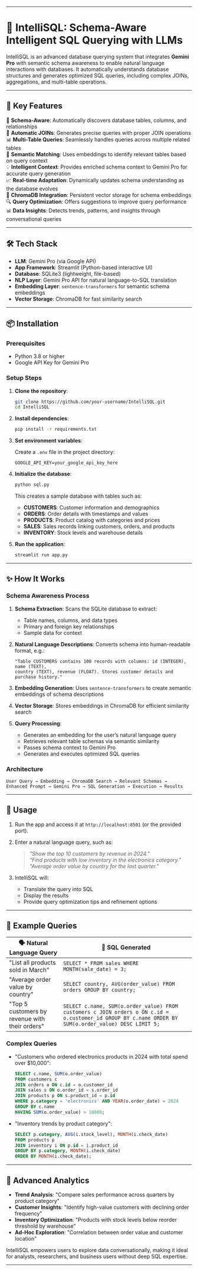 
---

# 🧠 IntelliSQL: Schema-Aware Intelligent SQL Querying with LLMs

IntelliSQL is an advanced database querying system that integrates **Gemini Pro** with semantic schema awareness to enable natural language interactions with databases. It automatically understands database structures and generates optimized SQL queries, including complex JOINs, aggregations, and multi-table operations.

---

## 🚀 Key Features

🧠 **Schema-Aware**: Automatically discovers database tables, columns, and relationships  
🔗 **Automatic JOINs**: Generates precise queries with proper JOIN operations  
📊 **Multi-Table Queries**: Seamlessly handles queries across multiple related tables  
🎯 **Semantic Matching**: Uses embeddings to identify relevant tables based on query context  
💡 **Intelligent Context**: Provides enriched schema context to Gemini Pro for accurate query generation  
📈 **Real-time Adaptation**: Dynamically updates schema understanding as the database evolves  
🚀 **ChromaDB Integration**: Persistent vector storage for schema embeddings  
🔍 **Query Optimization**: Offers suggestions to improve query performance  
📊 **Data Insights**: Detects trends, patterns, and insights through conversational queries  

---

## 🛠️ Tech Stack

* **LLM**: Gemini Pro (via Google API)  
* **App Framework**: Streamlit (Python-based interactive UI)  
* **Database**: SQLite3 (lightweight, file-based)  
* **NLP Layer**: Gemini Pro API for natural language-to-SQL translation  
* **Embedding Layer**: `sentence-transformers` for semantic schema embeddings  
* **Vector Storage**: ChromaDB for fast similarity search  

---

## 📦 Installation

### Prerequisites

* Python 3.8 or higher  
* Google API Key for Gemini Pro  

### Setup Steps

1. **Clone the repository**:

   ```bash
   git clone https://github.com/your-username/IntelliSQL.git
   cd IntelliSQL
   ```

2. **Install dependencies**:

   ```bash
   pip install -r requirements.txt
   ```

3. **Set environment variables**:

   Create a `.env` file in the project directory:

   ```
   GOOGLE_API_KEY=your_google_api_key_here
   ```

4. **Initialize the database**:

   ```bash
   python sql.py
   ```

   This creates a sample database with tables such as:
   * **CUSTOMERS**: Customer information and demographics  
   * **ORDERS**: Order details with timestamps and values  
   * **PRODUCTS**: Product catalog with categories and prices  
   * **SALES**: Sales records linking customers, orders, and products  
   * **INVENTORY**: Stock levels and warehouse details  

5. **Run the application**:

   ```bash
   streamlit run app.py
   ```

---

## ✨ How It Works

### Schema Awareness Process

1. **Schema Extraction**: Scans the SQLite database to extract:
   * Table names, columns, and data types  
   * Primary and foreign key relationships  
   * Sample data for context  

2. **Natural Language Descriptions**: Converts schema into human-readable format, e.g.:

   ```
   "Table CUSTOMERS contains 100 records with columns: id (INTEGER), name (TEXT), 
   country (TEXT), revenue (FLOAT). Stores customer details and purchase history."
   ```

3. **Embedding Generation**: Uses `sentence-transformers` to create semantic embeddings of schema descriptions  

4. **Vector Storage**: Stores embeddings in ChromaDB for efficient similarity search  

5. **Query Processing**:
   * Generates an embedding for the user’s natural language query  
   * Retrieves relevant table schemas via semantic similarity  
   * Passes schema context to Gemini Pro  
   * Generates and executes optimized SQL queries  

### Architecture

```
User Query → Embedding → ChromaDB Search → Relevant Schemas → 
Enhanced Prompt → Gemini Pro → SQL Generation → Execution → Results
```

---

## 📝 Usage

1. Run the app and access it at `http://localhost:8501` (or the provided port).  
2. Enter a natural language query, such as:

   > *"Show the top 10 customers by revenue in 2024."*  
   > *"Find products with low inventory in the electronics category."*  
   > *"Average order value by country for the last quarter."*  

3. IntelliSQL will:
   * Translate the query into SQL  
   * Display the results  
   * Provide query optimization tips and refinement options  

---

## 🧪 Example Queries

| 🗣 Natural Language Query                     | 🧾 SQL Generated                                                                 |
|----------------------------------------------|---------------------------------------------------------------------------------|
| "List all products sold in March"            | `SELECT * FROM sales WHERE MONTH(sale_date) = 3;`                               |
| "Average order value by country"             | `SELECT country, AVG(order_value) FROM orders GROUP BY country;`                |
| "Top 5 customers by revenue with their orders" | `SELECT c.name, SUM(o.order_value) FROM customers c JOIN orders o ON c.id = o.customer_id GROUP BY c.name ORDER BY SUM(o.order_value) DESC LIMIT 5;` |

### Complex Queries

* "Customers who ordered electronics products in 2024 with total spend over $10,000":

  ```sql
  SELECT c.name, SUM(o.order_value)
  FROM customers c
  JOIN orders o ON c.id = o.customer_id
  JOIN sales s ON o.order_id = s.order_id
  JOIN products p ON s.product_id = p.id
  WHERE p.category = 'electronics' AND YEAR(o.order_date) = 2024
  GROUP BY c.name
  HAVING SUM(o.order_value) > 10000;
  ```

* "Inventory trends by product category":

  ```sql
  SELECT p.category, AVG(i.stock_level), MONTH(i.check_date)
  FROM products p
  JOIN inventory i ON p.id = i.product_id
  GROUP BY p.category, MONTH(i.check_date)
  ORDER BY MONTH(i.check_date);
  ```

---

## 🌟 Advanced Analytics

* **Trend Analysis**: "Compare sales performance across quarters by product category"  
* **Customer Insights**: "Identify high-value customers with declining order frequency"  
* **Inventory Optimization**: "Products with stock levels below reorder threshold by warehouse"  
* **Ad-Hoc Exploration**: "Correlation between order value and customer location"  

IntelliSQL empowers users to explore data conversationally, making it ideal for analysts, researchers, and business users without deep SQL expertise.

---